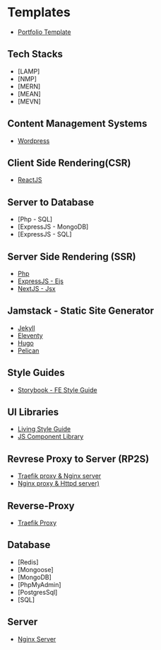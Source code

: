 # Templates

- [Portfolio Template](https://github.com/paulAlexSerban/project-boilerplate-archetype-n-framework)

## Tech Stacks
- [LAMP]
- [NMP]
- [MERN]
- [MEAN]
- [MEVN]

## Content Management Systems
- [Wordpress]()

## Client Side Rendering(CSR)
- [ReactJS]()

## Server to Database
- [Php - SQL]
- [ExpressJS - MongoDB]
- [ExpressJS - SQL]

## Server Side Rendering (SSR)
- [Php]()
- [ExpressJS - Ejs]()
- [NextJS - Jsx]()

## Jamstack - Static Site Generator
- [Jekyll]()
- [Eleventy]()
- [Hugo]()
- [Pelican]()

## Style Guides
- [Storybook - FE Style Guide]()

## UI Libraries
- [Living Style Guide](https://github.com/paulAlexSerban/tpl--living-style-guide)
- [JS Component Library]()

## Revrese Proxy to Server (RP2S)
- [Traefik proxy & Nginx server](https://github.com/paulAlexSerban/pbanf-tpl--traefik-proxy--nginx-server)
- [Nginx proxy & Httpd server)](https://github.com/paulAlexSerban/tpl--nginx-proxy--httpd-server)

## Reverse-Proxy
- [Traefik Proxy](https://github.com/paulAlexSerban/tpl--traefik-proxy)

## Database
- [Redis]
- [Mongoose]
- [MongoDB]
- [PhpMyAdmin]
- [PostgresSql]
- [SQL]

## Server
- [Nginx Server](https://github.com/paulAlexSerban/tpl--nginx-server)

<!--
- [ExpressJS (NodeJS v14)](https://github.com/paulAlexSerban/template-nodejs-14)
- [ExpressJS - Redis (NodeJS v14)](https://github.com/paulAlexSerban/template-nodejs-redis)
- [ExpressJS - EJS (NodeJS v14)](https://github.com/paulAlexSerban/ejs-template)
- [Style Guide Template](https://github.com/paulAlexSerban/style-guide-template)



